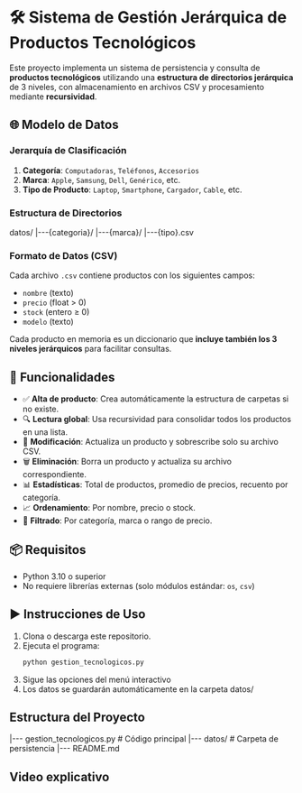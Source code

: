 # 🛠️ Sistema de Gestión Jerárquica de Productos Tecnológicos

Este proyecto implementa un sistema de persistencia y consulta de **productos tecnológicos** utilizando una **estructura de directorios jerárquica** de 3 niveles, con almacenamiento en archivos CSV y procesamiento mediante **recursividad**.

## 🌐 Modelo de Datos

### Jerarquía de Clasificación
1. **Categoría**: `Computadoras`, `Teléfonos`, `Accesorios`
2. **Marca**: `Apple`, `Samsung`, `Dell`, `Genérico`, etc.
3. **Tipo de Producto**: `Laptop`, `Smartphone`, `Cargador`, `Cable`, etc.

### Estructura de Directorios
datos/
|---{categoria}/
|---{marca}/
|---{tipo}.csv

### Formato de Datos (CSV)
Cada archivo `.csv` contiene productos con los siguientes campos:
- `nombre` (texto)
- `precio` (float > 0)
- `stock` (entero ≥ 0)
- `modelo` (texto)

Cada producto en memoria es un diccionario que **incluye también los 3 niveles jerárquicos** para facilitar consultas.

## 🚀 Funcionalidades

- ✅ **Alta de producto**: Crea automáticamente la estructura de carpetas si no existe.
- 🔍 **Lectura global**: Usa recursividad para consolidar todos los productos en una lista.
- 🔧 **Modificación**: Actualiza un producto y sobrescribe solo su archivo CSV.
- 🗑️ **Eliminación**: Borra un producto y actualiza su archivo correspondiente.
- 📊 **Estadísticas**: Total de productos, promedio de precios, recuento por categoría.
- 📈 **Ordenamiento**: Por nombre, precio o stock.
- 🔎 **Filtrado**: Por categoría, marca o rango de precio.

## 📦 Requisitos

- Python 3.10 o superior
- No requiere librerías externas (solo módulos estándar: `os`, `csv`)

## ▶️ Instrucciones de Uso

1. Clona o descarga este repositorio.
2. Ejecuta el programa:
   ```bash
   python gestion_tecnologicos.py
3. Sigue las opciones del menú interactivo
4. Los datos se guardarán automáticamente en la carpeta datos/

## Estructura del Proyecto
|--- gestion_tecnologicos.py  # Código principal
|--- datos/                   # Carpeta de persistencia
|--- README.md

## Video explicativo